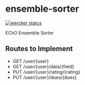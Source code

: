 # ensemble-sorter
[![wercker status](https://app.wercker.com/status/8bb514ba3443e03b671af02b8e2b51a1/m "wercker status")](https://app.wercker.com/project/bykey/8bb514ba3443e03b671af02b8e2b51a1)

EChO Ensemble Sorter

## Routes to Implement
- GET /user/{user}
- GET /user/{user}/data/{field}
- PUT /user/{user}/rating/{rating}
- PUT /user/{user}/dues/{dues}

